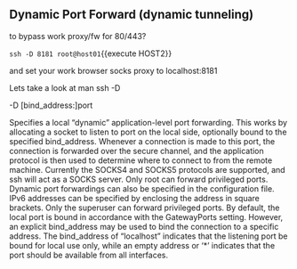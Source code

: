 ## Dynamic Port Forward  (dynamic tunneling)

to bypass work proxy/fw for 80/443?

`ssh -D 8181 root@host01`{{execute HOST2}}

and set your work browser socks proxy to localhost:8181

Lets take a look at man ssh -D


-D [bind_address:]port

Specifies a local “dynamic” application-level port forwarding. This works by allocating a socket to listen to port on the local side, optionally bound to the specified bind_address. Whenever a connection is made to this port, the connection is forwarded over the secure channel, and the application protocol is then used to determine where to connect to from the remote machine. Currently the SOCKS4 and SOCKS5 protocols are supported, and ssh will act as a SOCKS server. Only root can forward privileged ports. Dynamic port forwardings can also be specified in the configuration file.
IPv6 addresses can be specified by enclosing the address in square brackets. Only the superuser can forward privileged ports. By default, the local port is bound in accordance with the GatewayPorts setting. However, an explicit bind_address may be used to bind the connection to a specific address. The bind_address of “localhost” indicates that the listening port be bound for local use only, while an empty address or ‘*’ indicates that the port should be available from all interfaces.
